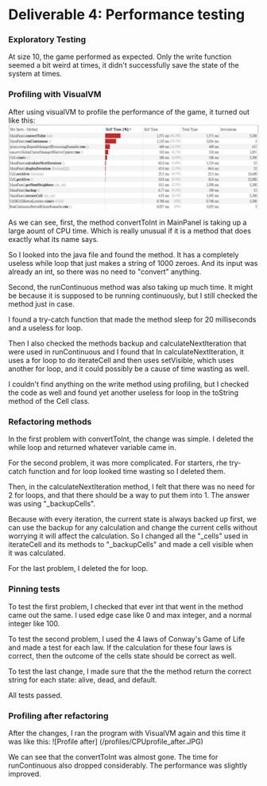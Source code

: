 # Deliverable 4: Performance testing

### Exploratory Testing

At size 10, the game performed as expected. Only the write function seemed a bit weird at times, it didn't successfully save the state of the system at times.

### Profiling with VisualVM

After using visualVM to profile the performance of the game, it turned out like this:
![Profile before](/profiles/CPUprofile_before.JPG)

As we can see, first, the method convertToInt in MainPanel is taking up a large aount of CPU time. Which is really unusual if it is a method that does exactly what its name says.

So I looked into the java file and found the method. It has a completely useless while loop that just makes a string of 1000 zeroes. And its input was already an int, so there was no need to "convert" anything.

Second, the runContinuous method was also taking up much time. It might be because it is supposed to be running continuously, but I still checked the method just in case.

I found a try-catch function that made the method sleep for 20 milliseconds and a useless for loop.

Then I also checked the methods backup and calculateNextIteration that were used in runContinuous and I found that In calculateNextIteration, it uses a for loop to do iterateCell and then uses setVisible, which uses another for loop, and it could possibly be a cause of time wasting as well.

I couldn't find anything on the write method using profiling, but I checked the code as well and found yet another useless for loop in the toString method of the Cell class.

### Refactoring methods

In the first problem with convertToInt, the change was simple. I deleted the while loop and returned whatever variable came in.

For the second problem, it was more complicated. For starters, rhe try-catch function and for loop looked time wasting so I deleted them. 

Then, in the calculateNextIteration method, I felt that there was no need for 2 for loops, and that there should be a way to put them into 1. The answer was using "\_backupCells".

Because with every iteration, the current state is always backed up first, we can use the backup for any calculation and change the current cells without worrying it will affect the calculation. So I changed all the "\_cells" used in iterateCell and its methods to "\_backupCells" and made a cell visible when it was calculated.

For the last problem, I deleted the for loop.

### Pinning tests

To test the first problem, I checked that ever int that went in the method came out the same. I used edge case like 0 and max integer, and a normal integer like 100.

To test the second problem, I used the 4 laws of Conway's Game of Life and made a test for each law. If the calculation for these four laws is correct, then the outcome of the cells state should be correct as well.

To test the last change, I made sure that the the method return the correct string for each state: alive, dead, and default.

All tests passed.

### Profiling after refactoring

After the changes, I ran the program with VisualVM again and this time it was like this:
![Profile after] (/profiles/CPUprofile_after.JPG)

We can see that the convertToInt was almost gone. The time for runContinuous also dropped considerably. The performance was slightly improved.
